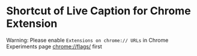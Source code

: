 # Shortcut of Live Caption for Chrome Extension
Warning: Please enable `Extensions on chrome:// URLs` in Chrome Experiments page <chrome://flags/> first
